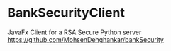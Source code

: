 # BankSecurityClient
JavaFx Client for a RSA Secure Python server https://github.com/MohsenDehghankar/bankSecurity
